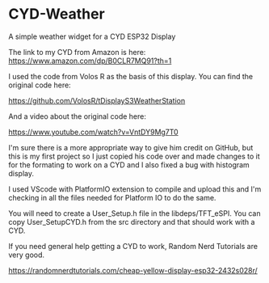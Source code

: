 # CYD-Weather
A simple weather widget for a CYD ESP32 Display

The link to my CYD from Amazon is here: https://www.amazon.com/dp/B0CLR7MQ91?th=1

I used the code from Volos R as the basis of this display. You can find the original code here:

https://github.com/VolosR/tDisplayS3WeatherStation

And a video about the original code here:

https://www.youtube.com/watch?v=VntDY9Mg7T0

I'm sure there is a more appropriate way to give him credit on GitHub, but this is my first project so I just copied his code over and made changes to it for the formating to work on a CYD and I also fixed a bug with histogram display.

I used VScode with PlatformIO extension to compile and upload this and I'm checking in all the files needed for Platform IO to do the same. 

You will need to create a User_Setup.h file in the libdeps/TFT_eSPI.  You can copy User_SetupCYD.h from the src directory and that should work with a CYD.

If you need general help getting a CYD to work, Random Nerd Tutorials are very good.

https://randomnerdtutorials.com/cheap-yellow-display-esp32-2432s028r/

